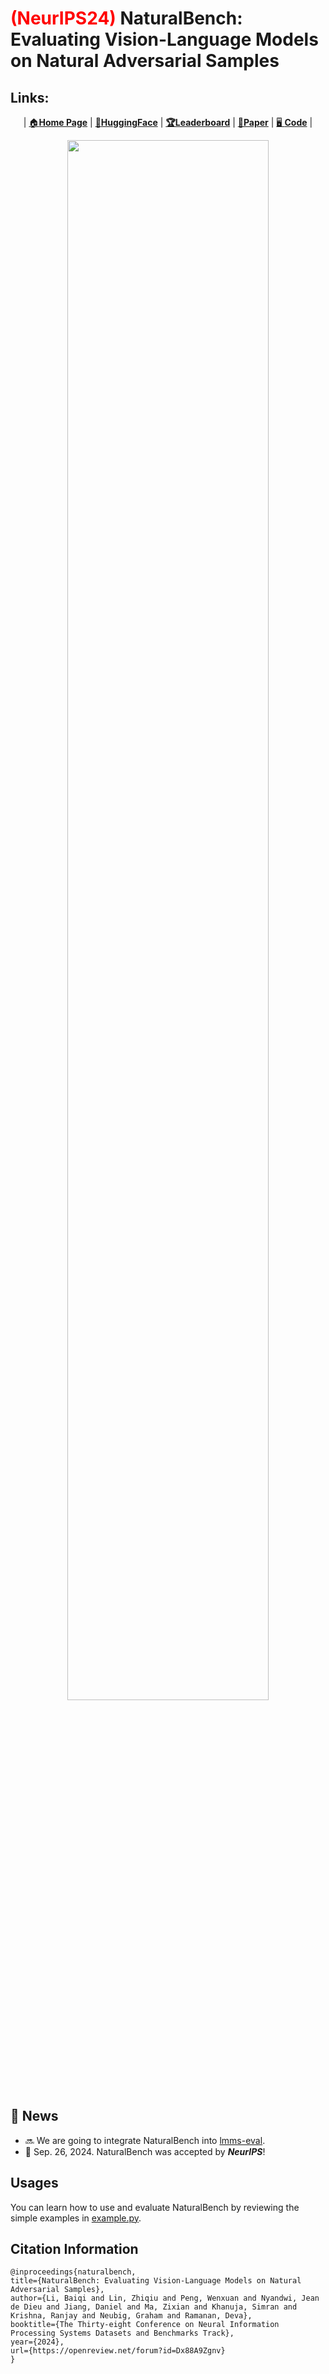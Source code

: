 # <span style="color:red">(NeurIPS24)</span> NaturalBench: Evaluating Vision-Language Models on Natural Adversarial Samples

## Links:

<div align="center">

| [🏠**Home Page**](https://linzhiqiu.github.io/papers/naturalbench) | [&#129303;**HuggingFace**](https://huggingface.co/datasets/BaiqiL/NaturalBench) | [**🏆Leaderboard**](https://huggingface.co/datasets/BaiqiL/NaturalBench#Leaderboard) | [**📖Paper**](https://openreview.net/forum?id=Dx88A9Zgnv&noteId=Dx88A9Zgnv) | [🖥️ **Code**](https://github.com/Baiqi-Li/NaturalBench/blob/main/example.py) |

</div>

<div align="center">
  <img src="https://huggingface.co/datasets/BaiqiL/NaturalBench/resolve/main/pictures/natural_teaser.jpg" style="width: 80%; height: auto;">
</div>


## 🚩 **News**
- :soon: We are going to integrate NaturalBench into [lmms-eval](https://github.com/EvolvingLMMs-Lab/lmms-eval).
- 🎉 Sep. 26, 2024.  NaturalBench was accepted by ***NeurIPS***!


## Usages

You can learn how to use and evaluate NaturalBench by reviewing the simple examples in [example.py](https://github.com/Baiqi-Li/NaturalBench/blob/main/example.py).


## Citation Information

```
@inproceedings{naturalbench,
title={NaturalBench: Evaluating Vision-Language Models on Natural Adversarial Samples},
author={Li, Baiqi and Lin, Zhiqiu and Peng, Wenxuan and Nyandwi, Jean de Dieu and Jiang, Daniel and Ma, Zixian and Khanuja, Simran and Krishna, Ranjay and Neubig, Graham and Ramanan, Deva},
booktitle={The Thirty-eight Conference on Neural Information Processing Systems Datasets and Benchmarks Track},
year={2024},
url={https://openreview.net/forum?id=Dx88A9Zgnv}
}
```
